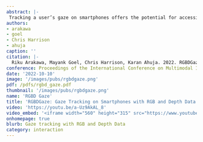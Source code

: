 ```yaml
---
abstract: |-
 Tracking a user’s gaze on smartphones offers the potential for accessible and powerful multimodal interactions. However, phones are used in a myriad of contexts and state-of-the-art gaze models that use only the front-facing RGB cameras are too coarse and do not adapt adequately to changes in context. While prior research has showcased the efficacy of depth maps for gaze tracking, they have been limited to desktop-grade depth cameras, which are more capable than the types seen in smartphones, that must be thin and low-powered. In this paper, we present a gaze tracking system that makes use of today’s smartphone depth camera technology to adapt to the changes in distance and orientation relative to the user’s face. Unlike prior efforts that used depth sensors, we do not constrain the users to maintain a fixed head position. Our approach works across different use contexts in unconstrained mobile settings. The results show that our multimodal ML model has a mean gaze error of 1.89 cm; a 16.3% improvement over using RGB data alone (2.26 cm error). Our system and dataset offer the first benchmark of gaze tracking on smartphones using RGB+Depth data under different use contexts.
authors:
- arakawa
- goel
- Chris Harrison
- ahuja
caption: ''
citation: |-
  Riku Arakawa, Mayank Goel, Chris Harrison, Karan Ahuja. 2022. RGBDGaze: Gaze Tracking on Smartphones with RGB and Depth Data In Proceedings of the 2022 International Conference on Multimodal Interaction (ICMI '22). Association for Computing Machinery, New York, NY, USA.
conference: Proceedings of the International Conference on Multimodal Interaction (ICMI)
date: '2022-10-10'
image: '/images/pubs/rgbdgaze.png'
pdf: /pdfs/rgbd_gaze.pdf
thumbnail: '/images/pubs/rgbdgaze.png'
name: 'RGBD Gaze'
title: 'RGBDGaze: Gaze Tracking on Smartphones with RGB and Depth Data'
video: 'https://youtu.be/a-Uz9AkAL_8'
video_embed: '<iframe width="560" height="315" src="https://www.youtube.com/embed/a-Uz9AkAL_8" frameborder="0" allowfullscreen></iframe>'
onhomepage: true
blurb: Gaze tracking with RGB and Depth Data
category: interaction
---
```

